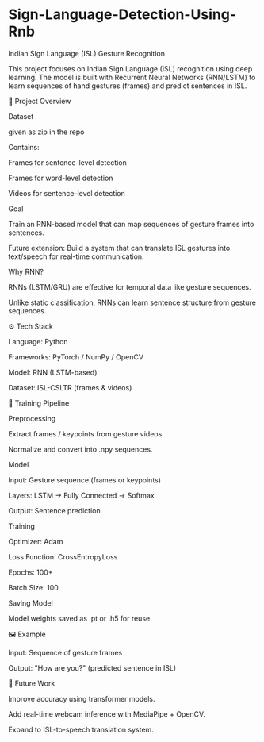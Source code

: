 # Sign-Language-Detection-Using-Rnb
Indian Sign Language (ISL) Gesture Recognition

This project focuses on Indian Sign Language (ISL) recognition using deep learning. The model is built with Recurrent Neural Networks (RNN/LSTM) to learn sequences of hand gestures (frames) and predict sentences in ISL.

📌 Project Overview

Dataset

given as zip in the repo

Contains:

Frames for sentence-level detection

Frames for word-level detection

Videos for sentence-level detection



Goal

Train an RNN-based model that can map sequences of gesture frames into sentences.

Future extension: Build a system that can translate ISL gestures into text/speech for real-time communication.

Why RNN?

RNNs (LSTM/GRU) are effective for temporal data like gesture sequences.

Unlike static classification, RNNs can learn sentence structure from gesture sequences.

⚙️ Tech Stack

Language: Python

Frameworks: PyTorch / NumPy / OpenCV

Model: RNN (LSTM-based)

Dataset: ISL-CSLTR (frames & videos)

🚀 Training Pipeline

Preprocessing

Extract frames / keypoints from gesture videos.

Normalize and convert into .npy sequences.

Model

Input: Gesture sequence (frames or keypoints)

Layers: LSTM → Fully Connected → Softmax

Output: Sentence prediction

Training

Optimizer: Adam

Loss Function: CrossEntropyLoss

Epochs: 100+

Batch Size: 100

Saving Model

Model weights saved as .pt or .h5 for reuse.

🖼️ Example

Input: Sequence of gesture frames

Output: "How are you?" (predicted sentence in ISL)

📌 Future Work

Improve accuracy using transformer models.

Add real-time webcam inference with MediaPipe + OpenCV.

Expand to ISL-to-speech translation system.
